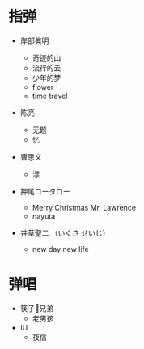 # 指弹

- 岸部眞明
    -   奇迹的山
    -   流行的云
    -   少年的梦
    -   flower
    -   time travel

- 陈亮
    -	无题
    -   忆

- 曹思义

    -	漂

- 押尾コータロー
    -   Merry Christmas Mr. Lawrence
    -   nayuta

-   井草聖二 （いぐさ せいじ）

    -   new day new life


# 弹唱

-   筷子🥢兄弟
    -   老男孩
-   IU
    -   夜信